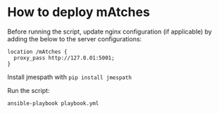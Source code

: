 # How to deploy mAtches

Before running the script, update nginx configuration (if applicable) by adding the below to the server configurations:

```
location /mAtches {
  proxy_pass http://127.0.01:5001;
}
```

Install jmespath with `pip install jmespath`

Run the script:

`ansible-playbook playbook.yml`

